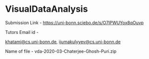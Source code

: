 # VisualDataAnalysis

Submission Link - https://uni-bonn.sciebo.de/s/O7lPWUYox8qOuvp

Tutors Email id -

khatami@cs.uni-bonn.de,
ijumakulyyev@cs.uni-bonn.de

Name of file - vda-2020-03-Chaterjee-Ghosh-Puri.zip
